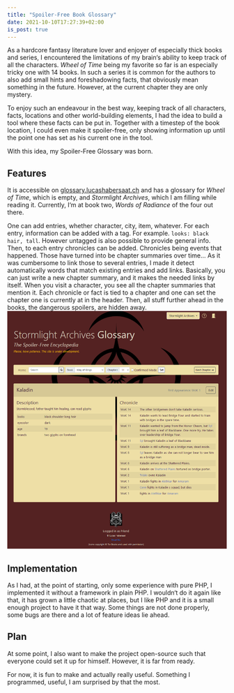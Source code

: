 ```yaml
---
title: "Spoiler-Free Book Glossary"
date: 2021-10-10T17:27:39+02:00
is_post: true
---
```


As a hardcore fantasy literature lover and enjoyer of especially thick books and series, I encountered the limitations of my brain‘s ability to keep track of all the characters. *Wheel of Time* being my favorite so far is an especially tricky one with 14 books. In such a series it is common for the authors to also add small hints and foreshadowing facts, that obviously mean something in the future. However, at the current chapter they are only mystery.

To enjoy such an endeavour in the best way, keeping track of all characters, facts, locations and other world-building elements, I had the idea to build a tool where these facts can be put in. Together with a timestep of the book location, I could even make it spoiler-free, only showing information up until the point one has set as his current one in the tool.

With this idea, my Spoiler-Free Glossary was born.

## Features

It is accessible on [glossary.lucashabersaat.ch](glossary.lucashabersaat.ch)
and has a glossary for *Wheel of Time*, which is empty, and *Stormlight Archives*, which I am filling while reading it. Currently, I‘m at book two, *Words of Radiance* of the four out there.

One can add entries, whether character, city, item, whatever. For each entry, information can be added with a tag. For example.
`looks: black hair, tall`.
However untagged is also possible to provide general info. Then, to each entry chronicles can be added. Chronicles being events that happened. Those have turned into be chapter summaries over time...
As it was cumbersome to link those to several entries, I made it detect automatically words that match existing entries and add links. Basically, you can just write a new chapter summary, and it makes the needed links by itself. When you visit a character, you see all the chapter summaries that mention it.
Each chronicle or fact is tied to a chapter and one can set the chapter one is currently at in the header. Then, all stuff further ahead in the books, the dangerous spoilers, are hidden away.
![Glossary Website](glossary.PNG)

## Implementation
As I had, at the point of starting, only some experience with pure PHP, I implemented it without a framework in plain PHP. I wouldn‘t do it again like that, it has grown a little chaotic at places, but I like PHP and it is a small enough project to have it that way.
Some things are not done properly, some bugs are there and a lot of feature ideas lie ahead.

## Plan

At some point, I also want to make the project open-source such that everyone could set it up for himself. However, it is far from ready.

For now, it is fun to make and actually really useful. Something I programmed, useful, I am surprised by that the most.
